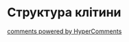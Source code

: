 <div id="hypercomments_widget" class="js-hypercomments-widget invisible"></div>

# Структура клітини


<div class="js-hypercomments-container">
<a href="http://hypercomments.com" class="hc-link" title="comments widget">comments powered by HyperComments</a>
</div>